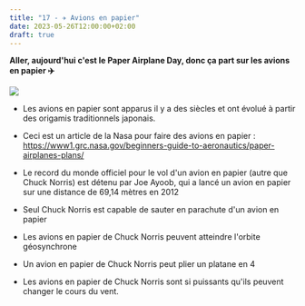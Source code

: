 ```yaml
---
title: "17 - ✈️ Avions en papier"
date: 2023-05-26T12:00:00+02:00
draft: true
---
```


**Aller, aujourd'hui c'est le Paper Airplane Day, donc ça part sur les avions en papier ✈️**

![](https://cdn.thecoolist.com/wp-content/uploads/2016/07/F-15-Eagle-paper-airplane-345x200.jpg)

- Les avions en papier sont apparus il y a des siècles et ont évolué à partir des origamis traditionnels japonais.

- Ceci est un article de la Nasa pour faire des avions en papier : https://www1.grc.nasa.gov/beginners-guide-to-aeronautics/paper-airplanes-plans/

- Le record du monde officiel pour le vol d'un avion en papier (autre que Chuck Norris) est détenu par Joe Ayoob, qui a lancé un avion en papier sur une distance de 69,14 mètres en 2012

- Seul Chuck Norris est capable de sauter en parachute d'un avion en papier

- Les avions en papier de Chuck Norris peuvent atteindre l'orbite géosynchrone

- Un avion en papier de Chuck Norris peut plier un platane en 4

- Les avions en papier de Chuck Norris sont si puissants qu'ils peuvent changer le cours du vent.
